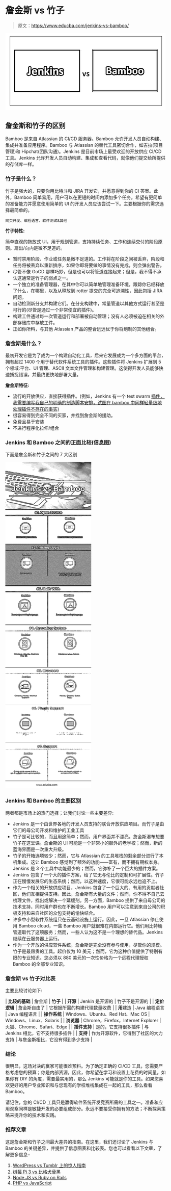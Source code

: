 # 詹金斯 vs 竹子

> 原文：<https://www.educba.com/jenkins-vs-bamboo/>

![Jenkins vs Bamboo](img/0d501fddd4d99a56f73e788724600b1d.png)



## 詹金斯和竹子的区别

Bamboo 是来自 Atlassian 的 CI/CD 服务器。Bamboo 允许开发人员自动构建、集成并准备应用程序。Bamboo 与 Atlassian 的替代工具密切合作，如吉拉(项目管理)和 Hipchat(团队沟通)。Jenkins 是目前市场上最受欢迎的开放供应 CI/CD 工具。Jenkins 允许开发人员自动构建、集成和查看代码，就像他们提交给所提供的存储库一样。

### 竹子是什么？

竹子是强大的，只要你用比特斗和 JIRA 开发它，并愿意得到你的 CI 答案。此外，Bamboo 简单易用，用户可以在更短的时间内添加多个任务。希望有更简单的准备能力并愿意使用简单的 UI 的开发人员应该尝试一下。主要根据你的需求选择最简单的。

<small>网页开发、编程语言、软件测试&其他</small>

**竹子特性:**

简单直观的拖放式 UI，用于规划管道，支持持续任务、工作和连续交付的阶段原则。扇出/向内是微不足道的。

*   暂时禁用阶段、作业或任务是微不足道的。工作将在阶段之间被丢弃，阶段和任务将被丢弃以重新排序，如果你即将要做的事情没有完成，则会弹出警告。
*   尽管不像 GoCD 那样巧妙，但是也可以将管道连接起来；但是，我不得不承认这通常是竹子的弱点之一。
*   一个独立的准备管理器，在其中你可以简单地管理准备环境，跟踪你已经释放了什么，在哪里，以及从释放到 rotter 提交的完全可追溯性，因此包括 JIRA 问题。
*   自动检测新分支并构建它们。在分支构建中，常量管道以其他方式运行甚至是可行的(尽管是通过一个非常便宜的插件)。
*   构建工件通过每一次管道运行和部署被自动管理；没有人必须被迫在相关的外部存储库中存放工件。
*   正如你所料，与其他 Atlassian 产品的整合远远优于你将炮制的其他组合。

### 詹金斯是什么？

最初开发它是为了成为一个构建自动化工具，后来它发展成为一个多方面的平台，拥有超过 1400 个用于替代软件系统工具的插件。这些插件将 Jenkins 扩展到 5 个领域:平台、UI 管理、ASCII 文本文件管理和构建管理。这使得开发人员能够快速捕捉错误，并最终更快地部署大量。

**詹金斯特征:**

*   流行的开放供应，直接获得插件。(例如，Jenkins 有一个 test swarm [插件，我需要编写我自己的明确的制造脚本安排，试图在 bamboo 中同样轻量级地处理插件不存在的事实)](https://www.educba.com/jenkins-plugins/)
*   很容易得到完全不同的买家，并找到詹金斯的援助。
*   免费且易于安装
*   不进行程序化拉伸/组合

### Jenkins 和 Bamboo 之间的正面比较(信息图)

下面是詹金斯和竹子之间的 7 大区别

![Jenkins vs Bamboo Infographics](img/03c787b25c370b92f8a523f03a104b38.png)



### Jenkins 和 Bamboo 的主要区别

两者都是市场上的热门选择；让我们讨论一些主要差异:

*   Jenkins 是一个由世界各地的开发人员支持的联合开放供应项目。而竹子是由它们的母公司开发和维护的工业工具
*   竹子是可比较的，而且用途简单；然而，用户界面并不漂亮。詹金斯瀑布想要竹子在这堂课。詹金斯的 UI 可能是一个非常小的额外的老学校；然而，新的蓝海界面是一次重大升级。
*   竹子的开箱选项较少；然而，它与 Atlassian 的工具堆栈的剩余部分进行了本机集成。这让 Bamboo 感觉到了额外的功能——富有，而不拥有期权本身。Jenkins 是 3 个工具中功能最少的；然而，它弥补了一个巨大的插件方案。
*   Jenkins 包含了一个大的插件方案，给了它无与伦比的定制和可扩展性。竹子正在慢慢发展它的生态系统；然而，以这种速度，它很可能永远也追不上。
*   作为一个相关的开放供应项目，Jenkins 包含了一个巨大的、有用的贡献者社区，他们互相提供支持。因此，詹金斯有大量的文件；然而，你不得不自己去梳理文件，找出或解决一个延缓剂。另一方面，Bamboo 提供了来自母公司的技术支持，同时用户群也在不断增长。Bamboo 用户可以注意到来自公司的积极支持和来自社区的众包支持的愉快结合。
*   许多中小型软件系统组只在云基础设施上运行。因此，一旦 Atlassian 停止使用 Bamboo cloud，一些 Bamboo 用户就很难在内部运行它。他们用比特桶管道取代了这项服务；然而，一些人认为这不是一个理想的替代品。Jenkins 继续在云服务器上运行。
*   作为一个开放的供应软件系统，詹金斯是完全没有参与使用，尽管你的规模。竹子是最昂贵的工具。起价仅为 10 美元；然而，它为这种价值提供了特别有限的专业知识。您必须以 880 美元的一次性价格为一个远程代理授权 Bamboo 的全部专业知识。

### 詹金斯 vs 竹子对比表

主要比较讨论如下:

| **比较的基础** | 詹金斯 | **竹子** |
| **开源** | Jenkin 是开源的 | 竹子不是开源的 |
| **定价逻辑** | 詹金斯自由了 | 它根据所需的构建代理数量收费 |
| **用**建造 | Java 编程语言 | Java 编程语言 |
| **操作系统** | Windows、Ubuntu、Red Hat、Mac OS | Windows、Linux、Solaris |
| **浏览器** | Chrome，Firefox，Internet Explorer | 火狐、Chrome、Safari、Edge |
| **插件支持** | 是的，它支持很多插件 | 与 Jenkins 相比，它不支持很多插件 |
| **支持** | 作为开源软件，它得到了社区的大力支持 | 与詹金斯相比，它没有得到多少支持 |

### 结论

很明显，这场对决的赢家可能很难预料。为了确定正确的 CI/CD 工具，您需要严格考虑您的预算；你是内部资源，因此，你希望在学习和设置上花费的时间量。如果你有 DIY 的角度，需要最实用的，那么 Jenkins 可能就是你的工具。如果您喜欢更好的用户专业知识和与您现有的学校堆栈集成在一起的工具，那么看看 Bamboo。

请记住，您的 CI/CD 工具只是赢得软件系统开发竞赛所需的工具之一。准备和应用观察同样是敏捷开发的必要组成部分。永远不要接受你拥有的方法；不断探索策略来提升你的技术和实践。

### 推荐文章

这是詹金斯和竹子之间最大差异的指南。在这里，我们还讨论了 Jenkins 与 Bamboo 的关键差异，并提供了信息图表和比较表。您也可以看看以下文章，了解更多信息–

1.  [WordPress vs Tumblr 上的惊人指南](https://www.educba.com/wordpress-vs-tumblr/)
2.  [树莓 Pi 3 vs 比格犬骨黑](https://www.educba.com/raspberry-pi-3-vs-beaglebone-black/)
3.  [Node JS vs Ruby on Rails](https://www.educba.com/node-js-vs-ruby-on-rails/)
4.  [PHP vs JavaScript](https://www.educba.com/php-vs-javascript/)





